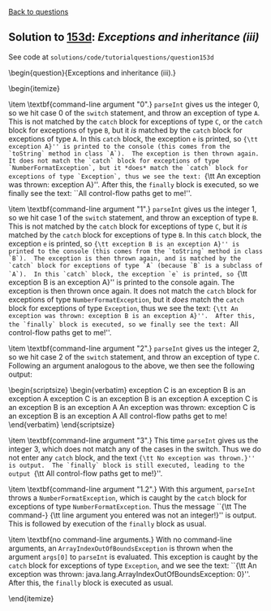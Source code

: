 [Back to questions](../README.md)

## Solution to [153d](../questions/153d): *Exceptions and inheritance (iii)*

See code at `solutions/code/tutorialquestions/question153d`

\begin{question}{Exceptions and inheritance (iii).}

\begin{itemize}

\item \textbf{command-line argument "0".} `parseInt` gives us the integer 0, so we hit case 0 of the `switch` statement, and throw
an exception of type `A`.  This is not matched by the `catch` block for exceptions of type `C`, or the `catch` block
for exceptions of type `B`, but it *is* matched by the `catch` block for exceptions of type `A`.  In this `catch` block, the exception `e` is printed, so ``{\tt exception A}'' is printed to the console (this comes from the `toString` method in class `A`).  The exception is then thrown again.  It does not match the `catch` block for exceptions of type `NumberFormatException`, but it *does* match the `catch` block for exceptions of type `Exception`, thus we see the text:
``{\tt An exception was thrown: exception A}''.  After this, the `finally` block is executed, so we finally see the text: ``All control-flow paths get to me!''.

\item \textbf{command-line argument "1".} `parseInt` gives us the integer 1, so we hit case 1 of the `switch` statement, and throw
an exception of type `B`.  This is not matched by the `catch` block for exceptions of type `C`, but it *is* matched
by the `catch` block for exceptions of type `B`.  In this `catch` block, the exception `e` is printed, so ``{\tt exception B is an exception A}'' is printed to the console (this comes from the `toString` method in class `B`).  The exception is then thrown again, and
is matched by the `catch` block for exceptions of type `A` (because `B` is a subclass of `A`).  In this `catch` block, the exception `e` is printed, so ``{\tt exception B is an exception A}'' is printed to the console again.  The exception is then thrown once again.  It does not match the `catch` block for exceptions of type `NumberFormatException`, but it *does* match the `catch` block for exceptions of type `Exception`, thus we see the text:
``{\tt An exception was thrown: exception B is an exception A}''.  After this, the `finally` block is executed, so we finally see the text: ``All control-flow paths get to me!''.

\item \textbf{command-line argument "2".} `parseInt` gives us the integer 2, so we hit case 2 of the `switch` statement, and throw
an exception of type `C`.  Following an argument analogous to the above, we then see the following output:

\begin{scriptsize}
\begin{verbatim}
exception C is an exception B is an exception A
exception C is an exception B is an exception A
exception C is an exception B is an exception A
An exception was thrown: exception C is an exception B is an exception A
All control-flow paths get to me!
\end{verbatim}
\end{scriptsize}

\item \textbf{command-line argument "3".} This time `parseInt` gives us the integer 3, which does not match any of the cases in the switch.  Thus we do not enter any `catch` block, and the text ``{\tt No exception was thrown.}'' is output.  The `finally` block is still executed, leading to the output ``{\tt All control-flow paths get to me!}''.

\item \textbf{command-line argument "1.2".}  With this argument, `parseInt` throws a `NumberFormatException`, which is caught by the `catch` block for exceptions of type `NumberFormatException`.  Thus the message ``{\tt The command-} {\tt line argument you entered was not an integer!}'' is output.  This is followed by execution of the `finally` block as usual.

\item \textbf{no command-line arguments.}  With no command-line arguments, an `ArrayIndexOutOfBoundsException` is thrown when the argument `args[0]` to `parseInt` is evaluated.  This exception is caught by the `catch` block for exceptions of type `Exception`, and we see the text: ``{\tt An exception was thrown: java.lang.ArrayIndexOutOfBoundsException: 0}''.  After this, the
    `finally` block is executed as usual.

\end{itemize}

